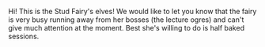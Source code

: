 Hi! This is the Stud Fairy's elves! We would like to let you know that the fairy is very busy running away from her bosses (the lecture ogres) and can't give much attention at the moment. Best she's willing to do is half baked sessions. 
